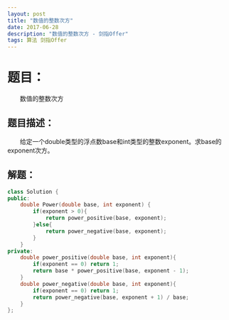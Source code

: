 ```yaml
---
layout: post
title: "数值的整数次方"
date: 2017-06-28
description: "数值的整数次方 - 剑指Offer"
tags: 算法 剑指Offer
---
```


# 题目：
　　数值的整数次方

## 题目描述：
　　给定一个double类型的浮点数base和int类型的整数exponent。求base的exponent次方。

## 解题：
```c++
class Solution {
public:
    double Power(double base, int exponent) {
        if(exponent > 0){
            return power_positive(base, exponent);
        }else{
            return power_negative(base, exponent);
        }
    }
private:
    double power_positive(double base, int exponent){
        if(exponent == 0) return 1;
        return base * power_positive(base, exponent - 1);
    }
    double power_negative(double base, int exponent){
        if(exponent == 0) return 1;
        return power_negative(base, exponent + 1) / base;
    }
};
```
